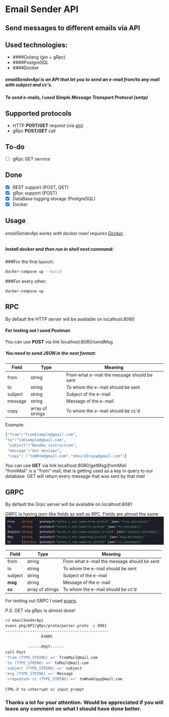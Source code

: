 # Email Sender API
## Send messages to different emails via API

## Used technologies:
- ####Golang (gin + gRpc)
- ####PostgreSQL
- ####Docker


##### emailSenderApi is an API that let you to send an e-mail from/to any mail with subject and cc's.
##### To send e-mails, I used Simple Message Transport Protocol (smtp)

## Supported protocols

- HTTP **POST/GET** request (via [gin](https://github.com/gin-gonic/gin))
- gRpc **POST/GET** call

## To-do
- [ ] gRpc GET service 
## Done
- [x] REST support (POST, GET)
- [x] gRpc support (POST)
- [x] DataBase logging storage (PostgreSQL)
- [x] Docker
## Usage

###### emailSenderApi works with docker now! requires [Docker](https://www.docker.com/get-started/).
##### Install docker and then run in shell next command:

###For the first launch:
```sh
docker-compose up --build
```
###For every other:
```sh
docker-compose up
```

## RPC

By default the HTTP server will be available on localhost:8080

#### For testing out I used Postman

You can use **POST** via link localhost:8080/sendMsg

##### You need to send JSON in the next format:

| Field   | Type             | Meaning                                     |
|---------|------------------|---------------------------------------------|
| from    | string           | From what e-mail the message should be sent |
| to      | string           | To whom the e-mail should be sent           |
| subject | string           | Subject of the e-mail                       |
| message | string           | Message of the e-mail                       |
| copy    | array of strings | To whom the e-mail should be cc'd           |

Example:
```sh
{"from":"fromExample@gmail.com",
"to":"toExample@gmail.com",
 "subject":"Readme instruction", 
 "message":"Our message",
 "copy": ["toWhom@gmail.com","shouldIcopy@gmail.com"]}
```

You can use **GET** via link localhost:8080/getMsg/*fromMail*  
"fromMail" is a "from" mail, that is getting used as a key in query to our database.
GET will return every message that was sent by that mail

## GRPC

By default the Grpc server will be available on localhost:8081

GRPC is having json-like fields as well as RPC. Fields are almost the same
![img.png](images/img.png)

| Field   | Type             | Meaning                                     |
|---------|------------------|---------------------------------------------|
| from    | string           | From what e-mail the message should be sent |
| to      | string           | To whom the e-mail should be sent           |
| subject | string           | Subject of the e-mail                       |
| **msg** | string           | Message of the e-mail                       |
| **cc**  | array of strings | To whom the e-mail should be cc'd           |

For testing out GRPC I used [evans](https://github.com/ktr0731/evans).

P.S. GET via gRpc is almost done!
```sh
cd emailSenderApi
evans pkg/API/gRpc/proto/parser.proto -p 8081
----------------------------------------------
                EVANS
                
          ------POST------
call Post
'from (TYPE_STRING) =>' fromMail@mail.com
'to (TYPE_STRING) =>' toMail@mail.com
'subject (TYPE_STRING) =>' subject
'msg (TYPE_STRING) =>' Message
'<repeated> cc (TYPE_STRING) =>' toWhomCopy@mail.com

CTRL-D to interrupt cc input prompt
```

### Thanks a lot for your attention. Would be appreciated if you will leave any comment on what I should have done better.
